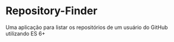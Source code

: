 # Repository-Finder
Uma aplicação para listar os repositórios de um usuário do GitHub utilizando ES 6+
